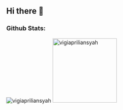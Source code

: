  ## Hi there 👋

<!--
**vigiapriliansyah/vigiapriliansyah** is a ✨ _special_ ✨ repository because its `README.md` (this file) appears on your GitHub profile.

Here are some ideas to get you started:

- 🔭 I’m currently working on ...
- 🌱 I’m currently learning ...
- 👯 I’m looking to collaborate on ...
- 🤔 I’m looking for help with ...
- 💬 Ask me about ...
- 📫 How to reach me: ...
- 😄 Pronouns: ...
- ⚡ Fun fact: ...
-->
<h3 align="left">Github Stats:</h3>  

<img src="https://github-readme-stats.vercel.app/api?username=vigiapriliansyah&show_icons=true&theme=gotham" alt="vigiapriliansyah" />
<img height="170em" src="https://github-readme-stats.vercel.app/api/top-langs?username=vigiapriliansyah&show_icons=true&theme=gotham" alt="vigiapriliansyah" />
